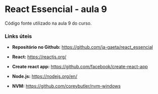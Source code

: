 # React Essencial - aula 9

Código fonte utilizado na aula 9 do curso.

### Links úteis

- **Repositório no Github:** https://github.com/ja-gaeta/react_essencial

- **React:** https://reactjs.org/
- **Create react app:** https://github.com/facebook/create-react-app
- **Node.js:** https://nodejs.org/en/
- **NVM:** https://github.com/coreybutler/nvm-windows
